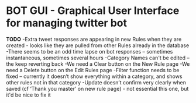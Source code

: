 BOT GUI - Graphical User Interface for managing twitter bot
====
**TODO**
-Extra tweet responses are appearing in new Rules when they are created - looks like they are pulled from other Rules already in the database
-There seems to be an odd time lapse on bot responses – sometimes instantaneous, sometimes several hours
-Category Names can't be edited – the keep reverting back
-We need a Clear button on the New Rule page
-We need a Delete button on the Edit Rules page
-Filter function needs to be fixed – currently it doesn’t show everything within a category, and shows other rules not in that category
-Update doesn’t confirm very clearly when saved (cf ‘Thank you master’ on new rule page) - not essential this one, but it'd be nice to fix it

